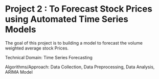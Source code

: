 # Project 2 : To Forecast Stock Prices using Automated Time Series Models

The goal of this project is to building a model to forecast the volume weighted average stock Prices.
 
Technical Domain: Time Series Forecasting

Algorithms/Approach: Data Collection, Data Preprocessing, Data Analysis, ARIMA Model
